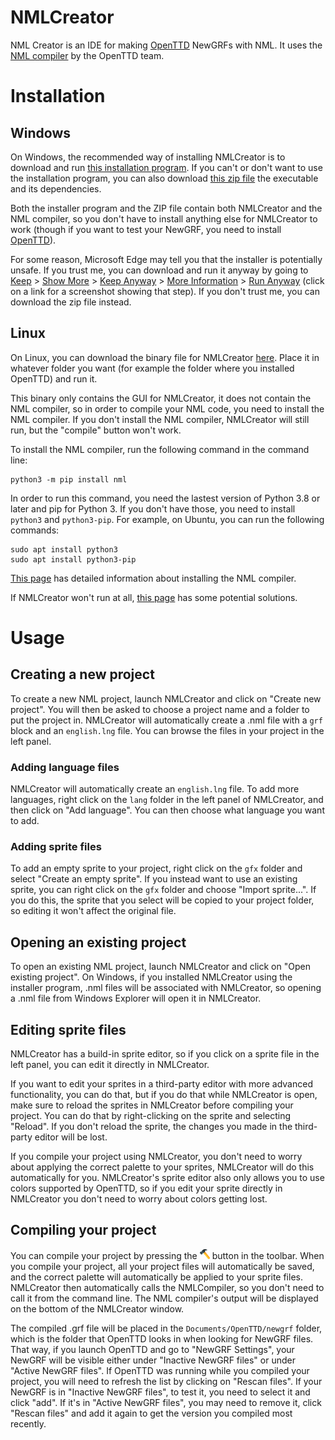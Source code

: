 # NMLCreator
NML Creator is an IDE for making [OpenTTD](https://github.com/OpenTTD/OpenTTD) NewGRFs with NML. It uses the [NML compiler](https://github.com/OpenTTD/nml) by the OpenTTD team.

# Installation
## Windows
On Windows, the recommended way of installing NMLCreator is to download and run [this installation program](https://github.com/DonaldDuck313/NMLCreator/raw/main/nmlcreator-setup-windows.exe). If you can't or don't want to use the installation program, you can also download [this zip file](https://github.com/DonaldDuck313/NMLCreator/raw/main/nmlcreator-windows.zip) the executable and its dependencies.

Both the installer program and the ZIP file contain both NMLCreator and the NML compiler, so you don't have to install anything else for NMLCreator to work (though if you want to test your NewGRF, you need to install [OpenTTD](https://github.com/OpenTTD/OpenTTD)).

For some reason, Microsoft Edge may tell you that the installer is potentially unsafe. If you trust me, you can download and run it anyway by going to [Keep](https://i.stack.imgur.com/7Cv9M.png) > [Show More](https://i.stack.imgur.com/qGC1e.png) > [Keep Anyway](https://i.stack.imgur.com/TTtJY.png) > [More Information](https://i.stack.imgur.com/nGNPh.png) > [Run Anyway](https://i.stack.imgur.com/CJwy1.png) (click on a link for a screenshot showing that step). If you don't trust me, you can download the zip file instead.

## Linux
On Linux, you can download the binary file for NMLCreator [here](https://github.com/DonaldDuck313/NMLCreator/raw/main/NMLCreator-linux). Place it in whatever folder you want (for example the folder where you installed OpenTTD) and run it.

This binary only contains the GUI for NMLCreator, it does not contain the NML compiler, so in order to compile your NML code, you need to install the NML compiler. If you don't install the NML compiler, NMLCreator will still run, but the "compile" button won't work.

To install the NML compiler, run the following command in the command line:

    python3 -m pip install nml

In order to run this command, you need the lastest version of Python 3.8 or later and pip for Python 3. If you don't have those, you need to install `python3` and `python3-pip`. For example, on Ubuntu, you can run the following commands:

    sudo apt install python3
    sudo apt install python3-pip

[This page](https://github.com/OpenTTD/nml#3-installation) has detailed information about installing the NML compiler.

If NMLCreator won't run at all, [this page](https://askubuntu.com/q/308128) has some potential solutions.

# Usage
## Creating a new project
To create a new NML project, launch NMLCreator and click on "Create new project". You will then be asked to choose a project name and a folder to put the project in. NMLCreator will automatically create a .nml file with a `grf` block and an `english.lng` file. You can browse the files in your project in the left panel.

### Adding language files
NMLCreator will automatically create an `english.lng` file. To add more languages, right click on the `lang` folder in the left panel of NMLCreator, and then click on "Add language". You can then choose what language you want to add.

### Adding sprite files
To add an empty sprite to your project, right click on the `gfx` folder and select "Create an empty sprite". If you instead want to use an existing sprite, you can right click on the `gfx` folder and choose "Import sprite...". If you do this, the sprite that you select will be copied to your project folder, so editing it won't affect the original file.

## Opening an existing project
To open an existing NML project, launch NMLCreator and click on "Open existing project". On Windows, if you installed NMLCreator using the installer program, .nml files will be associated with NMLCreator, so opening a .nml file from Windows Explorer will open it in NMLCreator.

## Editing sprite files
NMLCreator has a build-in sprite editor, so if you click on a sprite file in the left panel, you can edit it directly in NMLCreator.

If you want to edit your sprites in a third-party editor with more advanced functionality, you can do that, but if you do that while NMLCreator is open, make sure to reload the sprites in NMLCreator before compiling your project. You can do that by right-clicking on the sprite and selecting "Reload". If you don't reload the sprite, the changes you made in the third-party editor will be lost.

If you compile your project using NMLCreator, you don't need to worry about applying the correct palette to your sprites, NMLCreator will do this automatically for you. NMLCreator's sprite editor also only allows you to use colors supported by OpenTTD, so if you edit your sprite directly in NMLCreator you don't need to worry about colors getting lost.

## Compiling your project
You can compile your project by pressing the <img src="https://raw.githubusercontent.com/DonaldDuck313/NMLCreator/main/sources/icons/hammer.svg" height="16"/> button in the toolbar. When you compile your project, all your project files will automatically be saved, and the correct palette will automatically be applied to your sprite files. NMLCreator then automatically calls the NMLCompiler, so you don't need to call it from the command line. The NML compiler's output will be displayed on the bottom of the NMLCreator window.

The compiled .grf file will be placed in the `Documents/OpenTTD/newgrf` folder, which is the folder that OpenTTD looks in when looking for NewGRF files. That way, if you launch OpenTTD and go to "NewGRF Settings", your NewGRF will be visible either under "Inactive NewGRF files" or under "Active NewGRF files". If OpenTTD was running while you compiled your project, you will need to refresh the list by clicking on "Rescan files". If your NewGRF is in "Inactive NewGRF files", to test it, you need to select it and click "add". If it's in "Active NewGRF files", you may need to remove it, click "Rescan files" and add it again to get the version you compiled most recently.
